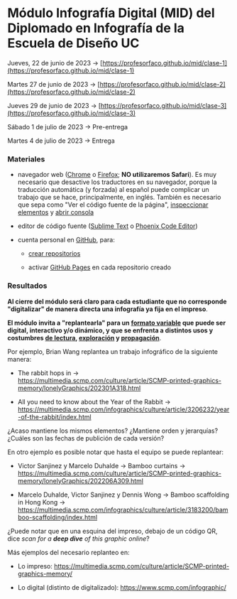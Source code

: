 # Módulo Infografía Digital (MID) del Diplomado en Infografía de la Escuela de Diseño UC

Jueves, 22 de junio de 2023 → [https://profesorfaco.github.io/mid/clase-1](https://profesorfaco.github.io/mid/clase-1)

Martes 27 de junio de 2023 → [https://profesorfaco.github.io/mid/clase-2](https://profesorfaco.github.io/mid/clase-2)

Jueves 29 de junio  de 2023 → [https://profesorfaco.github.io/mid/clase-3](https://profesorfaco.github.io/mid/clase-3)

Sábado 1 de julio de 2023 → Pre-entrega

Martes 4 de julio de 2023 → Entrega

### Materiales

- navegador web ([Chrome](https://www.google.com/intl/es-419/chrome/) o [Firefox](https://www.mozilla.org/es-CL/firefox/new/); **NO utilizaremos Safari**). Es muy necesario que desactive los traductores en su navegador, porque la traducción automática (y forzada) al español puede complicar un trabajo que se hace, principalmente, en inglés. También es necesario que sepa como "Ver el código fuente de la página", [inspeccionar elementos](https://support.hostinger.es/es/articles/2333029-como-inspeccionar-los-elementos-del-sitio-web) y [abrir consola](https://transferwise.com/es/help/articles/2954851/como-abrir-la-consola-de-tu-navegador)

- editor de código fuente ([Sublime Text](https://www.sublimetext.com/) o [Phoenix Code Editor](https://phcode.dev/))

- cuenta personal en [GitHub](https://github.com/join), para:

  - [crear repositorios](https://docs.github.com/es/get-started/quickstart/create-a-repo)

  - activar [GitHub Pages](https://docs.github.com/es/pages/getting-started-with-github-pages/creating-a-github-pages-site) en cada repositorio creado
    
### Resultados

**Al cierre del módulo será claro para cada estudiante que no corresponde "digitalizar" de manera directa una infografía ya fija en el impreso**.

**El módulo invita a "replantearla" para un [formato variable](https://screensiz.es/) que puede ser digital, interactivo y/o dinámico, y que se enfrenta a distintos usos y costumbres [de lectura](https://www.nngroup.com/articles/how-users-read-on-the-web/), [exploración](https://youtu.be/iEB3oILm-qQ?t=2183) y [propagación](https://www.youtube.com/watch?v=pqRfaUNRBak&t=996s)**.

Por ejemplo, Brian Wang replantea un trabajo infográfico de la siguiente manera:

- The rabbit hops in → https://multimedia.scmp.com/culture/article/SCMP-printed-graphics-memory/lonelyGraphics/202301A318.html

- All you need to know about the Year of the Rabbit → https://multimedia.scmp.com/infographics/culture/article/3206232/year-of-the-rabbit/index.html

¿Acaso mantiene los mismos elementos? ¿Mantiene orden y jerarquías? ¿Cuáles son las fechas de publición de cada versión?

En otro ejemplo es posible notar que hasta el equipo se puede replantear:

- Victor Sanjinez y Marcelo Duhalde → Bamboo curtains → https://multimedia.scmp.com/culture/article/SCMP-printed-graphics-memory/lonelyGraphics/202206A309.html

- Marcelo Duhalde, Victor Sanjinez y Dennis Wong → Bamboo scaffolding in Hong Kong → https://multimedia.scmp.com/infographics/culture/article/3183200/bamboo-scaffolding/index.html

¿Puede notar que en una esquina del impreso, debajo de un código QR, dice *scan for a **deep dive** of this graphic online*?

Más ejemplos del necesario replanteo en:

- Lo impreso: https://multimedia.scmp.com/culture/article/SCMP-printed-graphics-memory/

- Lo digital (distinto de digitalizado): https://www.scmp.com/infographic/
